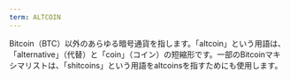 ```yaml
---
term: ALTCOIN
---
```


Bitcoin（BTC）以外のあらゆる暗号通貨を指します。「altcoin」という用語は、「alternative」（代替）と「coin」（コイン）の短縮形です。一部のBitcoinマキシマリストは、「shitcoins」という用語をaltcoinsを指すためにも使用します。